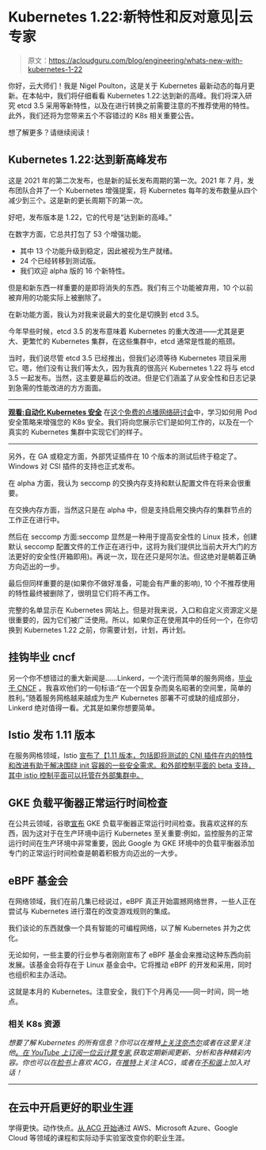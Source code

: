 # Kubernetes 1.22:新特性和反对意见|云专家

> 原文：<https://acloudguru.com/blog/engineering/whats-new-with-kubernetes-1-22>

你好，云大师们！我是 Nigel Poulton，这是关于 Kubernetes 最新动态的每月更新。在本帖中，我们将仔细看看 Kubernetes 1.22:达到新的高峰。我们将深入研究 etcd 3.5 采用等新特性，以及在进行转换之前需要注意的不推荐使用的特性。此外，我们还将为您带来五个不容错过的 K8s 相关重要公告。

想了解更多？请继续阅读！

## Kubernetes 1.22:达到新高峰发布

这是 2021 年的第二次发布，也是新的延长发布周期的第一次。2021 年 7 月，发布团队合并了一个 Kubernetes 增强提案，将 Kubernetes 每年的发布数量从四个减少到三个。这是新的更长周期下的第一次。

好吧，发布版本是 1.22，它的代号是“达到新的高峰。”

在数字方面，它总共打包了 53 个增强功能。

*   其中 13 个功能升级到稳定，因此被视为生产就绪。
*   24 个已经转移到测试版。
*   我们欢迎 alpha 版的 16 个新特性。

但是和新东西一样重要的是即将消失的东西。我们有三个功能被弃用，10 个以前被弃用的功能实际上被删除了。

在新功能方面，我认为对我来说最大的变化是切换到 etcd 3.5。

今年早些时候，etcd 3.5 的发布意味着 Kubernetes 的重大改进——尤其是更大、更繁忙的 Kubernetes 集群，在这些集群中，etcd 通常是性能的瓶颈。

当时，我们说尽管 etcd 3.5 已经推出，但我们必须等待 Kubernetes 项目采用它。嗯，他们没有让我们等太久，因为我真的很高兴 Kubernetes 1.22 将与 etcd 3.5 一起发布。当然，这主要是幕后的改进。但是它们涵盖了从安全性和日志记录到急需的性能改进的方方面面。

* * *

**[观看:自动化 Kubernetes 安全](https://go.acloudguru.com/automating-kubernetes-security-webinar)** [](https://get.acloudguru.com/aws-cloud-formation-power-user-webinar) 在[这个免费的点播网络研讨会](https://go.acloudguru.com/automating-kubernetes-security-webinar)中，学习如何用 Pod 安全策略来增强您的 K8s 安全。我们将向您展示它们是如何工作的，以及在一个真实的 Kubernetes 集群中实现它们的样子。

* * *

另外，在 GA 或稳定方面，外部凭证插件在 10 个版本的测试后终于稳定了。Windows 对 CSI 插件的支持也正式发布。

在 alpha 方面，我认为 seccomp 的交换内存支持和默认配置文件在将来会很重要。

在交换内存方面，当然这只是在 alpha 中，但是支持启用交换内存的集群节点的工作正在进行中。

然后在 seccomp 方面:seccomp 显然是一种用于提高安全性的 Linux 技术，创建默认 seccomp 配置文件的工作正在进行中，这将为我们提供比当前大开大门的方法更好的安全性(开箱即用)。再说一次，现在还只是阿尔法。但这绝对是朝着正确方向迈出的一步。

最后但同样重要的是(如果你不做好准备，可能会有严重的影响), 10 个不推荐使用的特性最终被删除了，很明显它们将不再工作。

完整的名单显示在 Kubernetes 网站上。但是对我来说，入口和自定义资源定义是很重要的，因为它们被广泛使用。所以，如果你正在使用其中的任何一个，在你切换到 Kubernetes 1.22 之前，你需要计划，计划，再计划。

## 挂钩毕业 cncf

另一个你不想错过的重大新闻是……Linkerd，一个流行而简单的服务网络，[毕业于 CNCF](https://linkerd.io/2021/07/28/announcing-cncf-graduation/) 。我喜欢他们的一句标语:“在一个因复杂而臭名昭著的空间里，简单的胜利。”随着服务网格越来越成为生产 Kubernetes 部署不可或缺的组成部分，Linkerd 绝对值得一看。尤其是如果你想要简单。

## Istio 发布 1.11 版本

在服务网格领域，Istio [宣布了【1.11 版本，包括即将测试的 CNI 插件在内的特性和改进有助于解决围绕 init 容器的一些安全需求。和外部控制平面的 beta 支持，其中 istio 控制平面可以托管在外部集群中。](https://istio.io/latest/news/releases/1.11.x/announcing-1.11/)

## GKE 负载平衡器正常运行时间检查

在公共云领域，谷歌[宣布](https://cloud.google.com/blog/products/operations/verify-gke-services-are-up-with-dedicated-uptime-checks) GKE 负载平衡器正常运行时间检查。我喜欢这样的东西，因为这对于在生产环境中运行 Kubernetes 至关重要:例如，监控服务的正常运行时间在生产环境中非常重要，因此 Google 为 GKE 环境中的负载平衡器添加专门的正常运行时间检查是朝着积极方向迈出的一大步。

## eBPF 基金会

在网络领域，我们在前几集已经说过，eBPF 真正开始震撼网络世界，一些人正在尝试与 Kubernetes 进行潜在的改变游戏规则的集成。

我们谈论的东西就像一个具有智能的可编程网络，以了解 Kubernetes 并为之优化。

无论如何，一些主要的行业参与者刚刚宣布了 eBPF 基金会来推动这种东西向前发展。该基金会将存在于 Linux 基金会中。它将推动 eBPF 的开发和采用，同时也组织和主办活动。

这就是本月的 Kubernetes。注意安全，我们下个月再见——同一时间，同一地点。

### 相关 K8s 资源

*想要了解 Kubernetes 的所有信息？你可以在推特[上关注奈杰尔](https://twitter.com/nigelpoulton)或者在这里关注他[。在 YouTube 上订阅一位云计算专家](https://nigelpoulton.com/),获取定期新闻更新、分析和各种精彩内容。你也可以在[脸书](https://www.facebook.com/acloudguru)上喜欢 ACG，在[推特](https://twitter.com/acloudguru)上关注 ACG，或者在[不和谐](http://discord.gg/acloudguru)上加入对话！*

* * *

## 在云中开启更好的职业生涯

学得更快。动作快点。[从 ACG 开始](https://acloudguru.com/pricing)通过 AWS、Microsoft Azure、Google Cloud 等领域的课程和实际动手实验室改变你的职业生涯。